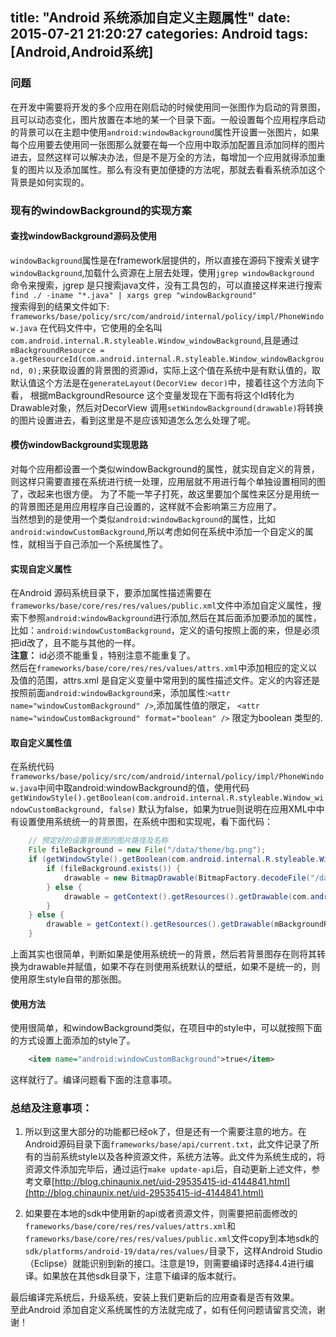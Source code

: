 title: "Android 系统添加自定义主题属性"
date: 2015-07-21 21:20:27
categories: Android
tags: [Android,Android系统]
---

### 问题
在开发中需要将开发的多个应用在刚启动的时候使用同一张图作为启动的背景图，且可以动态变化，图片放置在本地的某一个目录下面。一般设置每个应用程序启动的背景可以在主题中使用`android:windowBackground`属性开设置一张图片，如果每个应用要去使用同一张图那么就要在每一个应用中取添加配置且添加同样的图片进去，显然这样可以解决办法，但是不是万全的方法，每增加一个应用就得添加重复的图片以及添加属性。那么有没有更加便捷的方法呢，那就去看看系统添加这个背景是如何实现的。  
### 现有的windowBackground的实现方案

#### 查找windowBackground源码及使用  
`windowBackground`属性是在framework层提供的，所以直接在源码下搜索关键字`windowBackground`,加载什么资源在上层去处理，使用`jgrep windowBackground` 命令来搜索，jgrep 是只搜索java文件，没有工具包的，可以直接这样来进行搜索
`find ./ -iname "*.java" | xargs grep "windowBackground"`  
搜索得到的结果文件如下:
`frameworks/base/policy/src/com/android/internal/policy/impl/PhoneWindow.java`
在代码文件中，它使用的全名叫`com.android.internal.R.styleable.Window_windowBackground`,且是通过`mBackgroundResource = a.getResourceId(com.android.internal.R.styleable.Window_windowBackground, 0);`来获取设置的背景图的资源id，实际上这个值在系统中是有默认值的，取默认值这个方法是在`generateLayout(DecorView decor)`中，接着往这个方法向下看， 根据mBackgroundResource 这个变量发现在下面有将这个Id转化为Drawable对象，然后对DecorView 调用`setWindowBackground(drawable)`将转换的图片设置进去，看到这里是不是应该知道怎么怎么处理了呢。

#### 模仿windowBackground实现思路
对每个应用都设置一个类似windowBackground的属性，就实现自定义的背景，则这样只需要直接在系统进行统一处理，应用层就不用进行每个单独设置相同的图了，改起来也很方便。
为了不能一竿子打死，故这里要加个属性来区分是用统一的背景图还是用应用程序自己设置的，这样就不会影响第三方应用了。  
当然想到的是使用一个类似`android:windowBackground`的属性，比如`android:windowCustomBackground`,所以考虑如何在系统中添加一个自定义的属性，就相当于自己添加一个系统属性了。  
#### 实现自定义属性
在Android 源码系统目录下，要添加属性描述需要在`frameworks/base/core/res/res/values/public.xml`文件中添加自定义属性，搜索下参照`android:windowBackground`进行添加,然后在其后面添加要添加的属性，比如：`android:windowCustomBackground`，定义的语句按照上面的来，但是必须把id改了，且不能与其他的一样。  
**注意：** id必须不能重复，特别注意不能重复了。  
然后在`frameworks/base/core/res/res/values/attrs.xml`中添加相应的定义以及值的范围，attrs.xml 是自定义变量中常用到的属性描述文件。定义的内容还是按照前面`android:windowBackground`来，添加属性:`<attr name="windowCustomBackground" />`,添加属性值的限定， `<attr name="windowCustomBackground" format="boolean" />` 限定为boolean 类型的.
#### 取自定义属性值
在系统代码`frameworks/base/policy/src/com/android/internal/policy/impl/PhoneWindow.java`中间中取android:windowBackground的值，使用代码`getWindowStyle().getBoolean(com.android.internal.R.styleable.Window_windowCustomBackground, false)` 默认为false，如果为true则说明在应用XML中中有设置使用系统统一的背景图，在系统中图和实现呢，看下面代码：

```java  
	// 预定好的设置背景图的图片路径及名称    
	File fileBackground = new File("/data/theme/bg.png");
	if (getWindowStyle().getBoolean(com.android.internal.R.styleable.Window_windowCustomBackground, false) == true) {
	    if (fileBackground.exists()) {
	        drawable = new BitmapDrawable(BitmapFactory.decodeFile("/data/theme/bg.png"));
	    } else {
	        drawable = getContext().getResources().getDrawable(com.android.internal.R.drawable.default_wallpaper);
	    }
	} else {
	    drawable = getContext().getResources().getDrawable(mBackgroundResource);
	}  
```
上面其实也很简单，判断如果是使用系统统一的背景，然后若背景图存在则将其转换为drawable并赋值，如果不存在则使用系统默认的壁纸，如果不是统一的，则使用原生style自带的那张图。

#### 使用方法

使用很简单，和windowBackground类似，在项目中的style中，可以就按照下面的方式设置上面添加的style了。
```xml
    <item name="android:windowCustomBackground">true</item>
```
这样就行了。编译问题看下面的注意事项。

### 总结及注意事项：
1.	所以到这里大部分的功能都已经ok了，但是还有一个需要注意的地方。在Android源码目录下面`frameworks/base/api/current.txt`，此文件记录了所有的当前系统style以及各种资源文件，系统方法等。此文件为系统生成的，将资源文件添加完毕后，通过运行`make update-api`后，自动更新上述文件，参考文章[http://blog.chinaunix.net/uid-29535415-id-4144841.html](http://blog.chinaunix.net/uid-29535415-id-4144841.html)  

2.	如果要在本地的sdk中使用新的api或者资源文件，则需要把前面修改的`frameworks/base/core/res/res/values/attrs.xml`和`frameworks/base/core/res/res/values/public.xml`文件copy到本地sdk的`sdk/platforms/android-19/data/res/values/`目录下，这样Android Studio（Eclipse）就能识别到新的接口。注意是19，则需要编译时选择4.4进行编译。如果放在其他sdk目录下，注意下编译的版本就行。

最后编译完系统后，升级系统，安装上我们更新后的应用查看是否有效果。  
至此Android 添加自定义系统属性的方法就完成了，如有任何问题请留言交流，谢谢！
